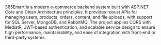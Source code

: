 365Emart is a modern e-commerce backend system built with ASP.NET Core and Clean Architecture principles. It provides robust APIs for managing users, products, orders, content, and file uploads, with support for SQL Server, MongoDB, and RabbitMQ. The project applies CQRS with MediatR, JWT-based authentication, and scalable service design to ensure high performance, maintainability, and ease of integration with front-end or third-party systems.
